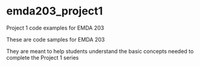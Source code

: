 # emda203_project1
Project 1 code examples for EMDA 203

These are code samples for EMDA 203

They are meant to help students understand the basic concepts needed to complete the Project 1 series
